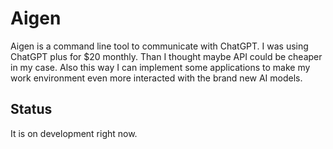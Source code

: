 # Aigen
Aigen is a command line tool to communicate with ChatGPT. I was using ChatGPT plus for $20 monthly. Than I thought maybe API could be cheaper in my case. Also this way I can implement some applications to make my work environment even more interacted with the brand new AI models.

## Status
It is on development right now.
